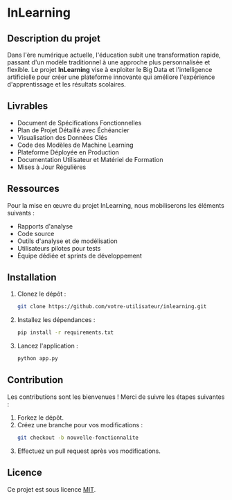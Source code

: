 # InLearning

## Description du projet

Dans l'ère numérique actuelle, l'éducation subit une transformation rapide, passant d'un modèle traditionnel à une approche plus personnalisée et flexible. Le projet **InLearning** vise à exploiter le Big Data et l'intelligence artificielle pour créer une plateforme innovante qui améliore l'expérience d'apprentissage et les résultats scolaires.

## Livrables

- Document de Spécifications Fonctionnelles
- Plan de Projet Détaillé avec Échéancier
- Visualisation des Données Clés
- Code des Modèles de Machine Learning
- Plateforme Déployée en Production
- Documentation Utilisateur et Matériel de Formation
- Mises à Jour Régulières

## Ressources

Pour la mise en œuvre du projet InLearning, nous mobiliserons les éléments suivants :

- Rapports d'analyse
- Code source
- Outils d'analyse et de modélisation
- Utilisateurs pilotes pour tests
- Équipe dédiée et sprints de développement

##

## Installation

1. Clonez le dépôt :
   ```bash
   git clone https://github.com/votre-utilisateur/inlearning.git
   ```
2. Installez les dépendances :
   ```bash
   pip install -r requirements.txt
   ```
3. Lancez l'application :
   ```bash
   python app.py
   ```

## Contribution

Les contributions sont les bienvenues ! Merci de suivre les étapes suivantes :

1. Forkez le dépôt.
2. Créez une branche pour vos modifications :
   ```bash
   git checkout -b nouvelle-fonctionnalite
   ```
3. Effectuez un pull request après vos modifications.

## Licence

Ce projet est sous licence [MIT](LICENSE).

